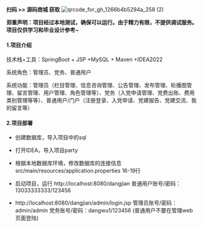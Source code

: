 **扫码 >> 源码商城 获取** ![qrcode_for_gh_1266b4b5294a_258 (2)](https://github.com/user-attachments/assets/45838afd-19a8-4cdc-bdd5-74b9c76fb241)

**郑重声明：项目经过本地测试，确保可以运行。由于精力有限，不提供调试服务。项目仅供学习和毕业设计参考~**

#### 1.项目介绍

技术栈+工具：SpringBoot + JSP +MySQL + Maven +IDEA2022

系统角色：管理员、党务、普通用户

系统功能：管理员（栏目管理、信息咨询管理、公告管理、发布管理、轮播图管理、留言管理、用户管理、角色管理等）、党务（入党申请管理、党费出账、费用类别管理等等）、普通用户/门户（注册登录、入党申请、党建报告、党建交流、我的留言等）

#### 2.项目部署

- 创建数据库，导入项目中的sql

- 打开IDEA，导入项目party

- 根据本地数据库环境，修改数据库的连接信息 src/main/resources/application.properties 16-19行

- 启动项目，运行 http://localhost:8080/dangjian 普通用户账号/密码：13033333333/123456 

- http://localhost:8080/dangjian/admin/login.jsp 管理员账号/密码：admin/admin  党务账号/密码：dangwu1/123456 (普通用户不要在管理web页面登陆)
